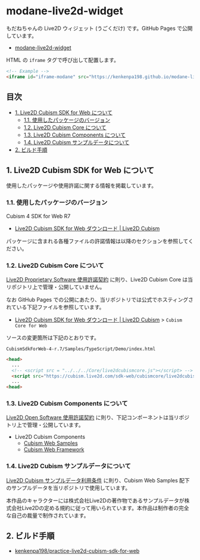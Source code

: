 <!-- omit in toc -->
# modane-live2d-widget

もだねちゃんの Live2D ウィジェット (うごくだけ) です。GitHub Pages で公開しています。

- [modane-live2d-widget](https://kenkenpa198.github.io/modane-live2d-widget/CubismSdkForWeb-4-r.7/Samples/TypeScript/Demo/index.html)

HTML の `iframe` タグで呼び出して配置します。

```html
<!-- Example -->
<iframe id="iframe-modane" src="https://kenkenpa198.github.io/modane-live2d-widget/CubismSdkForWeb-4-r.7/Samples/TypeScript/Demo/index.html" frameborder="0"></iframe>
```

<!-- omit in toc -->
## 目次

- [1. Live2D Cubism SDK for Web について](#1-live2d-cubism-sdk-for-web-について)
    - [1.1. 使用したパッケージのバージョン](#11-使用したパッケージのバージョン)
    - [1.2. Live2D Cubism Core について](#12-live2d-cubism-core-について)
    - [1.3. Live2D Cubism Components について](#13-live2d-cubism-components-について)
    - [1.4. Live2D Cubism サンプルデータについて](#14-live2d-cubism-サンプルデータについて)
- [2. ビルド手順](#2-ビルド手順)

## 1. Live2D Cubism SDK for Web について

使用したパッケージや使用許諾に関する情報を掲載しています。

### 1.1. 使用したパッケージのバージョン

Cubism 4 SDK for Web R7

- [Live2D Cubism SDK for Web ダウンロード | Live2D Cubism](https://www.live2d.com/sdk/download/web/)

パッケージに含まれる各種ファイルの許諾情報は以降のセクションを参照してください。

### 1.2. Live2D Cubism Core について

[Live2D Proprietary Software 使用許諾契約](https://www.live2d.com/eula/live2d-proprietary-software-license-agreement_jp.html) に則り、Live2D Cubism Core は当リポジトリ上で管理・公開していません。

なお GitHub Pages での公開にあたり、当リポジトリでは公式でホスティングされている下記ファイルを参照しています。

- [Live2D Cubism SDK for Web ダウンロード | Live2D Cubism](https://www.live2d.com/sdk/download/web/#url_cubismcore) > `Cubism Core for Web`

ソースの変更箇所は下記のとおりです。

`CubismSdkForWeb-4-r.7/Samples/TypeScript/Demo/index.html`

```html
<head>
  ...
  <!-- <script src = "../../../Core/live2dcubismcore.js"></script> -->                         ★ コメントアウト
  <script src="https://cubism.live2d.com/sdk-web/cubismcore/live2dcubismcore.min.js"></script> ★ ホスティング先の URL を記述
  ...
<head>
```

### 1.3. Live2D Cubism Components について

[Live2D Open Software 使用許諾契約](https://www.live2d.com/eula/live2d-open-software-license-agreement_jp.html) に則り、下記コンポーネントは当リポジトリ上で管理・公開しています。

- Live2D Cubism Components
    - [Cubism Web Samples](https://github.com/Live2D/CubismWebSamples)
    - [Cubism Web Framework](https://github.com/Live2D/CubismWebFramework)

### 1.4. Live2D Cubism サンプルデータについて

[Live2D Cubism サンプルデータ利用条件](https://www.live2d.com/eula/live2d-sample-model-terms_jp.html) に則り、Cubism Web Samples 配下のサンプルデータを当リポジトリで使用しています。

本作品のキャラクターには株式会社Live2Dの著作物であるサンプルデータが株式会社Live2Dの定める規約に従って用いられています。本作品は制作者の完全な自己の裁量で制作されています。

## 2. ビルド手順

- [kenkenpa198/practice-live2d-cubism-sdk-for-web](https://github.com/kenkenpa198/practice-live2d-cubism-sdk-for-web)
